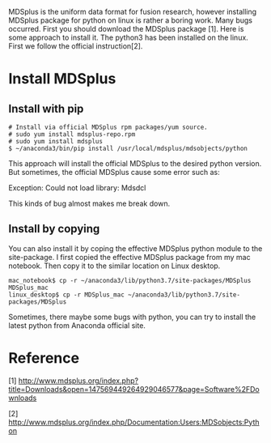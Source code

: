 MDSplus is the uniform data format for fusion research, however installing MDSplus package for python on linux is rather a boring work. Many bugs occurred. First you should download the MDSplus package [1]. Here is some approach to install it. The python3 has been installed on the linux. First we follow the official instruction[2].
# Install MDSplus

## Install with pip
```
# Install via official MDSplus rpm packages/yum source.
# sudo yum install mdsplus-repo.rpm
# sudo yum install mdsplus
$ ~/anaconda3/bin/pip install /usr/local/mdsplus/mdsobjects/python
```

This approach will install the official MDSplus to the desired python version. But sometimes, the official MDSplus cause some error such as:

Exception: Could not load library: Mdsdcl

This kinds of bug almost makes me break down.


## Install by copying
You can also install it by coping the effective MDSplus python module to the site-package. I first copied the effective MDSplus package from my mac notebook. Then copy it to the similar location on Linux desktop.

```
mac_notebook$ cp -r ~/anaconda3/lib/python3.7/site-packages/MDSplus MDSplus_mac
linux_desktop$ cp -r MDSplus_mac ~/anaconda3/lib/python3.7/site-packages/MDSplus
```

Sometimes, there maybe some bugs with python, you can try to install the latest python from Anaconda official site.


# Reference
[1] http://www.mdsplus.org/index.php?title=Downloads&open=147569449264929046577&page=Software%2FDownloads

[2] http://www.mdsplus.org/index.php/Documentation:Users:MDSobjects:Python
